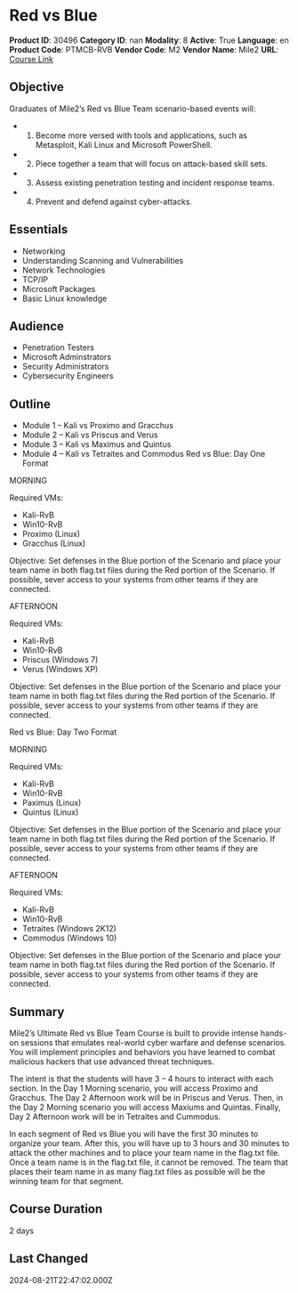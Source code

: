 # Red vs Blue

**Product ID**: 30496
**Category ID**: nan
**Modality**: 8
**Active**: True
**Language**: en
**Product Code**: PTMCB-RVB
**Vendor Code**: M2
**Vendor Name**: Mile2
**URL**: [Course Link](https://www.fastlaneus.com/course/mile2-ptmcb-rvb)

## Objective
Graduates of Mile2’s Red vs Blue Team scenario-based events will:


- 1. Become more versed with tools and applications, such as Metasploit, Kali Linux and Microsoft PowerShell.
- 2. Piece together a team that will focus on attack-based skill sets.
- 3. Assess existing penetration testing and incident response teams.
- 4. Prevent and defend against cyber-attacks.

## Essentials
- Networking
- Understanding Scanning and Vulnerabilities
- Network Technologies
- TCP/IP
- Microsoft Packages
- Basic Linux knowledge

## Audience
- Penetration Testers
- Microsoft Adminstrators
- Security Administrators
- Cybersecurity Engineers

## Outline
- Module 1 – Kali vs Proximo and Gracchus
- Module 2 – Kali vs Priscus and Verus
- Module 3 – Kali vs Maximus and Quintus
- Module 4 – Kali vs Tetraites and Commodus
Red vs Blue: Day One Format
 
MORNING
 
Required VMs:


- Kali-RvB
- Win10-RvB
- Proximo (Linux)
- Gracchus (Linux)

 
Objective: Set defenses in the Blue portion of the Scenario and place your team name in both flag.txt files during the Red portion of the Scenario. If possible, sever access to your systems from other teams if they are connected.
 
AFTERNOON
 
Required VMs:


- Kali-RvB
- Win10-RvB
- Priscus (Windows 7)
- Verus (Windows XP)

 
Objective: Set defenses in the Blue portion of the Scenario and place your team name in both flag.txt files during the Red portion of the Scenario. If possible, sever access to your systems from other teams if they are connected.

Red vs Blue: Day Two Format
 
MORNING
 
Required VMs:


- Kali-RvB
- Win10-RvB
- Paximus (Linux)
- Quintus (Linux)

 
Objective: Set defenses in the Blue portion of the Scenario and place your team name in both flag.txt files during the Red portion of the Scenario. If possible, sever access to your systems from other teams if they are connected. 
 
AFTERNOON
 
Required VMs:


- Kali-RvB
- Win10-RvB
- Tetraites (Windows 2K12)
- Commodus (Windows 10)

 
Objective: Set defenses in the Blue portion of the Scenario and place your team name in both flag.txt files during the Red portion of the Scenario. If possible, sever access to your systems from other teams if they are connected.

## Summary
Mile2’s Ultimate Red vs Blue Team Course is built to provide intense hands-on sessions that emulates real-world cyber warfare and defense scenarios. You will implement principles and behaviors you have learned to combat malicious hackers that use advanced threat techniques.  
 
The intent is that the students will have 3 – 4 hours to interact with each section. In the Day 1 Morning scenario, you will access Proximo and Gracchus.  The Day 2 Afternoon work will be in Priscus and Verus.  Then, in the Day 2 Morning scenario you will access Maxiums and Quintas.  Finally, Day 2 Afternoon work will be in Tetraites and Cummodus.
 
In each segment of Red vs Blue you will have the first 30 minutes to organize your team. After this, you will have up to 3 hours and 30 minutes to attack the other machines and to place your team name in the flag.txt file. Once a team name is in the flag.txt file, it cannot be removed. The team that places their team name in as many flag.txt files as possible will be the winning team for that segment.

## Course Duration
2 days

## Last Changed
2024-08-21T22:47:02.000Z
